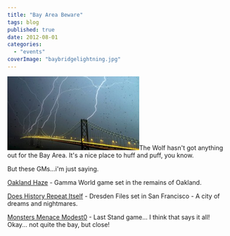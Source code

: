 ```yaml
---
title: "Bay Area Beware"
tags: blog
published: true
date: 2012-08-01
categories: 
  - "events"
coverImage: "baybridgelightning.jpg"
---
```


[![](/images/baybridgelightning-300x168.jpg "baybridgelightning")](/images/baybridgelightning.jpg)The Wolf hasn't got anything out for the Bay Area. It's a nice place to huff and puff, you know.

But these GMs...i'm just saying.

[Oakland Haze](http://www.bigbadcon.com/events/oakland-haze/ "Oakland Haze") - Gamma World game set in the remains of Oakland.

[Does History Repeat Itself](http://www.bigbadcon.com/events/does-history-repeat-itself/ "Does History Repeat Itself?") - Dresden Files set in San Francisco - A city of dreams and nightmares.

[Monsters Menace Modest0](http://www.bigbadcon.com/events/monsters-menace-modesto/ "Monsters Menace Modesto") - Last Stand game... I think that says it all! Okay... not quite the bay, but close!
